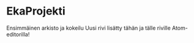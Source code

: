 # EkaProjekti
Ensimmäinen arkisto ja kokeilu
Uusi rivi lisätty tähän
ja tälle riville Atom-editorilla!
